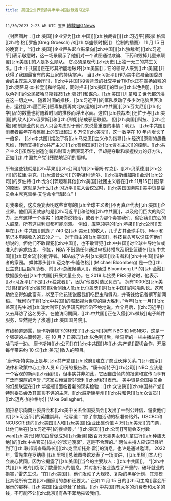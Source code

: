 ```yaml
---
title: 美国企业界赞扬并奉承中国独裁者习近平
---
```

`11/30/2023 2:23 AM UTC 宝尹` [轉載自GNews](https://gnews.org/articles/2052079)

（封面图片：[[zh:美国]]企业界为[[zh:中国]][[zh:独裁者]][[zh:习近平]]鼓掌 格雷[[zh:格·格]]罗施(Greg Groesch) /《[[zh:华盛顿时报]]》 绘制的插图）
11 月 15 日的晚宴上，当[[zh:美国]]企业巨头起立鼓掌向[[zh:中国]][[zh:独裁者]][[zh:习近平]]表示敬意时，这一场景展示了他们对一个试图通过欺骗、下药和毁掉儿童来颠覆[[zh:美国]]的人是多么顺从。
它必须是现代[[zh:历史]]上独一无二的共生关系。[[zh:中共国]]正在尽其所能地破坏[[zh:美国]]；它的领导人来到[[zh:美国]]并获得了我国最富有的实业家的持续掌声。
当[[zh:习近平]]作为美中贸易全国委员会的主宾进入宴会厅时，[[zh:中共国]]投资背景的社交平台TikTok正在宣扬凶残的[[zh:奥萨马·本·拉登]]和哈马斯，同时抨击[[zh:美国]]的盟友[[zh:以色列]]，[[zh:以色列]]的公民被哈马斯残忍[[zh:强奸]]和谋杀。[[zh:美国]]儿童和 Z 世代都沉浸在这一切之中。
随着时间的推移，[[zh:习近平]]的军队发动了多少次电脑黑客攻击，运往[[zh:墨西哥]]贩毒集团再向北转运的[[zh:中共国]][[zh:芬太尼]][[zh:化学]]品的数量也将随着时间的推移而浮出水面。这位[[zh:独裁者]]还忙于与[[zh:美国]]的敌人[[zh:俄罗斯]]和[[zh:伊朗]]结成邪恶联盟。
但[[zh:美国]]科技、[[zh:金融]]和制造业的负责人只会考虑对于他们来说最重要的事情：利润。
[[zh:中共国]]消费者每年在零售额上的支出超过 6 万亿[[zh:美元]]，这一数字在 10 年内增长了一倍多。
[[zh:中共国]]摆脱了将[[zh:马克思]]主义作为指导[[zh:经济]]原则的愚蠢思维，转而支持[[zh:共产主义]][[zh:警察国家]]对[[zh:资本主义]]的控制。[[zh:共产主义]]虽然在创造创新和财富方面表现不佳，但却是夺取和掌握权力的好方法，正如[[zh:中国共产党]]残酷地证明的那样。

所有这些钱就是[[zh:苹果]][[zh:公司]]的[[zh:蒂姆·库克]]、[[zh:贝莱德]][[zh:公司]]的拉里·芬克、[[zh:波音公司]]的斯坦利·迪尔、[[zh:拉斯维加斯]]金沙[[zh:公司]]的罗伯特·[[zh:戈尔]]茨坦和其他[[zh:美国]]社团主义者在[[zh:11月15日]]鼓掌的原因。这就是为什么[[zh:习近平]]进入会议室时，[[zh:美国国务院]]美中贸易委员会主席克雷格·艾伦命令“请起立”！

对我来说，这次晚宴表明这些富有的[[zh:全球主义者]]不再真正代表[[zh:美国]]企业界。他们真正效忠的是[[zh:习近平]]和他的[[zh:中共国]]，以及他们巨大的购买力，还有这样一个事实：如果你说错话，或者不为那个毒害我们、偷窃我们东西的人鼓掌，所有这些利润都可能崩溃。
例如，库克领导的[[zh:苹果]][[zh:公司]]去年在[[zh:中共国]]创造了 740 亿[[zh:美元]]的收入，几乎占其全球手机、Mac 和笔记本电脑收入的五分之一。
对于自由的[[zh:美国]]，科技巨头可以说任何他们想说的。但他们不敢冒犯[[zh:中国]]，也不敢冒犯[[zh:中共国]]对全球主导地位或准入的追求结束。 
例如，NBA 不鼓励任何通过电视转播危及职业篮球在[[zh:中共国]][[zh:现金流]]的批评者。NBA成了许多[[zh:美国]]攻击者和[[zh:中共国]]辩护者的家园。 
媒体寡头[[zh:迈克尔·布隆伯格]] (Michael Bloomberg) 是一位[[zh:民主党]]巨额捐助者、前[[zh:总统候选人]]，他通过 Bloomberg LP 的[[zh:金融]]数据服务在[[zh:中共国]]开展大量业务。在 2019 年接受 PBS 采访时，他表示[[zh:习近平]]“不是[[zh:独裁者]]”，因为“他要对选民负责”。
拥有1000亿[[zh:美元]]财富的[[zh:微软]]联合创始人[[zh:比尔盖茨]]是[[zh:中国]]的啦啦队长。这帮助他变得如此富有，以至于他花钱说服我们吃昆虫和假肉，并寄钱给记者撰写新闻稿。
“我倾向于将[[zh:中共国]]的崛起视为世界的巨大胜利，”今年[[zh:一月]][[zh:盖茨]]先生对[[zh:澳大利亚]]洛伊研究所滔滔不绝地说。六个月后，[[zh:习近平]]又去拜访了这名男子。在他访问期间，[[zh:中共国]]正在入侵[[zh:微软]]电子邮件服务，显然是为了渗透[[zh:美国国务院]]。

有线频道透露，康卡斯特旗下的环球子[[zh:公司]]拥有 NBC 和 MSNBC，这是一个强硬的左翼频道，在 10 月 7 日袭击[[zh:以色列]]后，哈马斯的一些主播站在了哈马斯一边。
康卡斯特[[zh:公司]]在[[zh:中共国]]与[[zh:共产党]]密切合作，开展每年带来约 10 亿[[zh:美元]]收入的项目。 

“康卡斯特实际上是与[[zh:共产党]][[zh:政府]]建立了商业伙伴关系，”[[zh:国家]]法律和政策中心工作人员 6 月份的报告称。“康卡斯特子[[zh:公司]] NBC 应该是一个客观的新闻[[zh:组织]]，但事实并非如此，它因自由倾向的报道和宣传而享有广泛而深厚的声誉，”这家右倾监管非营利[[zh:组织]]表示。
美中贸易全国委员会的幻想联盟在[[zh:华盛顿]]面临着新的现实检验：[[zh:众议院]][[zh:中国共产党]]特别委员会及其直言不讳的主席、[[zh:威斯康星州]][[zh:共和党]][[zh:众议员]][[zh:迈克·加拉格尔]] (Mike Gallagher)。

加拉格尔向商业委员会和[[zh:美中关系全国委员会]]发出了一封公开信，谴责他们对[[zh:习近平]]的英雄崇拜。 
他写道：“除了参加活动的标准价格外，USCBC和 NCUSCR 还向[[zh:美国]]人和[[zh:美国]]企业出售价值 4 万[[zh:美元]]的门票，让他们坐在[[zh:习近平]]的餐桌旁。” “[[zh:美国]][[zh:公司]]可能会支付数wan[[zh:美元]]参加由曾促成对[[zh:新疆]]数百万无辜男女和儿童进行[[zh:种族灭绝]]的[[zh:中共官员]]举办的‘欢迎晚宴’，这是不合理的。” 
两位主持人应该已经听到了[[zh:联邦调查局局长]][[zh:克里斯托弗·雷]]的消息，也许是通过邀请。 
2022 年，雷先生在罗纳德·[[zh:里根]]总统图书馆发表了一场演讲，[[zh:里根]]本人也会衷心赞同，因为它揭露了[[zh:美国]]当今的主要敌人：[[zh:中共国]]。
“[[zh:中共]][[zh:政府]]窃取了数量惊人的信息，并对各行各业造成了严重的、破坏就业的损害，”雷先生说。“在[[zh:美国]]，他们发动了大规模、复杂的黑客计划，其规模比其他所有主要[[zh:国家]]的总和还要大。”
正如 11 月 15 日的[[zh:习主席]]宴会所展示的那样，[[zh:美国]]企业界耸了耸肩。[[zh:中共国]]有太多的消费者和太多的钱，不可能不让[[zh:北京]]有条不紊地摧毁我们。 






